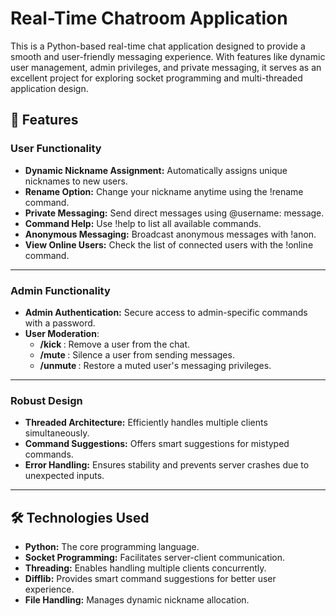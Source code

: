 # Real-Time Chatroom Application
This is a Python-based real-time chat application designed to provide a smooth and user-friendly messaging experience. With features like dynamic user management, admin privileges, and private messaging, it serves as an excellent project for exploring socket programming and multi-threaded application design.

## 🚀 Features
### User Functionality
* **Dynamic Nickname Assignment:** Automatically assigns unique nicknames to new users.
* **Rename Option:** Change your nickname anytime using the !rename command.
* **Private Messaging:** Send direct messages using @username: message.
* **Command Help:** Use !help to list all available commands.
* **Anonymous Messaging:** Broadcast anonymous messages with !anon.
* **View Online Users:** Check the list of connected users with the !online command.
___
### Admin Functionality
* **Admin Authentication:** Secure access to admin-specific commands with a password.
* **User Moderation**:
  * **/kick <user>**: Remove a user from the chat.
  * **/mute <user>**: Silence a user from sending messages.
  * **/unmute <user>**: Restore a muted user's messaging privileges.
___
### Robust Design
* **Threaded Architecture:** Efficiently handles multiple clients simultaneously.
* **Command Suggestions:** Offers smart suggestions for mistyped commands.
* **Error Handling:** Ensures stability and prevents server crashes due to unexpected inputs.
___
## 🛠️ Technologies Used
* **Python:** The core programming language.
* **Socket Programming:** Facilitates server-client communication.
* **Threading:** Enables handling multiple clients concurrently.
* **Difflib:** Provides smart command suggestions for better user experience.
* **File Handling:** Manages dynamic nickname allocation.
